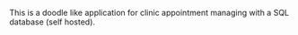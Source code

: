 This is a doodle like application for clinic appointment managing with a SQL database (self hosted). 
